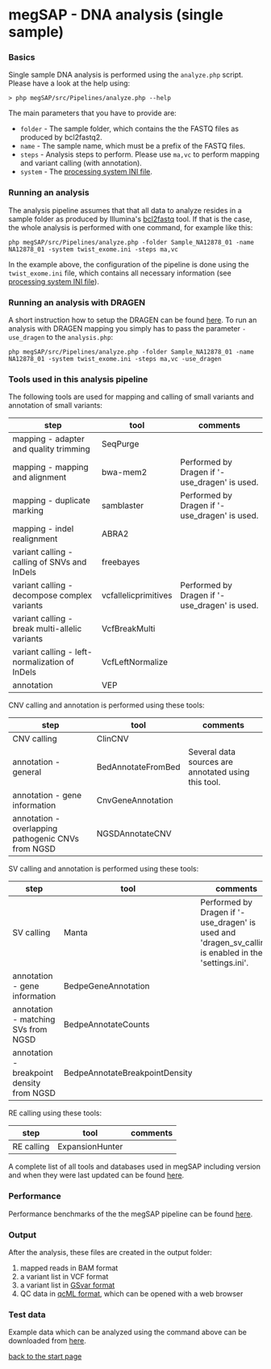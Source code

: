 # megSAP - DNA analysis (single sample)

### Basics

Single sample DNA analysis is performed using the `analyze.php` script.  
Please have a look at the help using:

	> php megSAP/src/Pipelines/analyze.php --help

The main parameters that you have to provide are:

* `folder` - The sample folder, which contains the the FASTQ files as produced by bcl2fastq2.
* `name` - The sample name, which must be a prefix of the FASTQ files.
* `steps` -  Analysis steps to perform. Please use `ma,vc` to perform mapping and variant calling (with annotation).
* `system` - The [processing system INI file](processing_system_ini_file.md).

### Running an analysis

The analysis pipeline assumes that that all data to analyze resides in a sample folder as produced by Illumina's [bcl2fastq](http://support.illumina.com/sequencing/sequencing_software/bcl2fastq-conversion-software.html) tool. If that is the case, the whole analysis is performed with one command, for example like this:

	php megSAP/src/Pipelines/analyze.php -folder Sample_NA12878_01 -name NA12878_01 -system twist_exome.ini -steps ma,vc

In the example above, the configuration of the pipeline is done using the `twist_exome.ini` file, which contains all necessary information (see [processing system INI file](processing_system_ini_file.md)).

### Running an analysis with DRAGEN

A short instruction how to setup the DRAGEN can be found [here](setup_dragen.md).
To run an analysis with DRAGEN mapping you simply has to pass the parameter `-use_dragen` to the `analysis.php`: 

	php megSAP/src/Pipelines/analyze.php -folder Sample_NA12878_01 -name NA12878_01 -system twist_exome.ini -steps ma,vc -use_dragen

### Tools used in this analysis pipeline

The following tools are used for mapping and calling of small variants and annotation of small variants:

| step                                           | tool                 | comments                                         |
|------------------------------------------------|----------------------|--------------------------------------------------|
| mapping - adapter and quality trimming         | SeqPurge             |                                                  |
| mapping - mapping and alignment                | bwa-mem2             | Performed by Dragen if '-use_dragen' is used.    |
| mapping - duplicate marking                    | samblaster           | Performed by Dragen if '-use_dragen' is used.    |
| mapping - indel realignment                    | ABRA2                |                                                  |
| variant calling - calling of SNVs and InDels   | freebayes            |                                                  |
| variant calling - decompose complex variants   | vcfallelicprimitives | Performed by Dragen if '-use_dragen' is used.    |
| variant calling - break multi-allelic variants | VcfBreakMulti        |                                                  |
| variant calling - left-normalization of InDels | VcfLeftNormalize     |                                                  |
| annotation                                     | VEP                  |                                                  |

CNV calling and annotation is performed using these tools:

| step                                               | tool                 | comments                                            |
|----------------------------------------------------|----------------------|-----------------------------------------------------|
| CNV calling                                        | ClinCNV              |                                                     |
| annotation - general                               | BedAnnotateFromBed   | Several data sources are annotated using this tool. |
| annotation - gene information                      | CnvGeneAnnotation    |                                                     |
| annotation - overlapping pathogenic CNVs from NGSD | NGSDAnnotateCNV      |                                                     |

SV calling and annotation is performed using these tools:

| step                                      | tool                            | comments                                                                                                  |
|-------------------------------------------|---------------------------------|-----------------------------------------------------------------------------------------------------------|
| SV calling                                | Manta                           | Performed by Dragen if '-use_dragen' is used and 'dragen_sv_calling' is enabled in the 'settings.ini'.    |
| annotation - gene information             | BedpeGeneAnnotation             |                                                                                                           |
| annotation - matching SVs from NGSD       | BedpeAnnotateCounts             |                                                                                                           |
| annotation - breakpoint density from NGSD | BedpeAnnotateBreakpointDensity  |                                                                                                           |

RE calling using these tools:

| step                                      | tool                            | comments                                            |
|-------------------------------------------|---------------------------------|-----------------------------------------------------|
| RE calling                                | ExpansionHunter                 |                                                     |


A complete list of all tools and databases used in megSAP including version and when they were last updated can be found [here](update_overview.md).

### Performance

Performance benchmarks of the the megSAP pipeline can be found [here](performance.md).

### Output

After the analysis, these files are created in the output folder:

1. mapped reads in BAM format  
2. a variant list in VCF format
3. a variant list in [GSvar format](https://github.com/imgag/ngs-bits/tree/master/doc/GSvar/gsvar_format.md)
4. QC data in [qcML format](https://www.ncbi.nlm.nih.gov/pubmed/24760958), which can be opened with a web browser

### Test data

Example data which can be analyzed using the command above can be downloaded from [here](https://download.imgag.de/NA12878_01.zip).

[back to the start page](../README.md)
